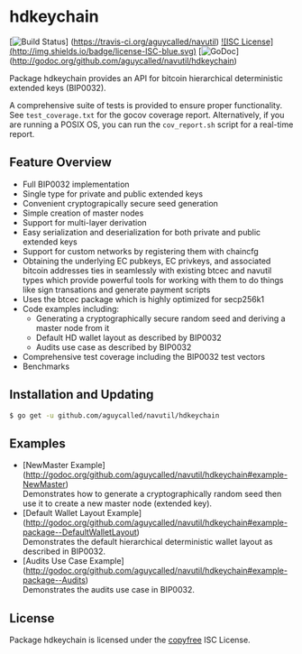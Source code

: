 hdkeychain
==========

[![Build Status](http://img.shields.io/travis/aguycalled/navutil.svg)]
(https://travis-ci.org/aguycalled/navutil) [![ISC License]
(http://img.shields.io/badge/license-ISC-blue.svg)](http://copyfree.org)
[![GoDoc](http://img.shields.io/badge/godoc-reference-blue.svg)]
(http://godoc.org/github.com/aguycalled/navutil/hdkeychain)

Package hdkeychain provides an API for bitcoin hierarchical deterministic
extended keys (BIP0032).

A comprehensive suite of tests is provided to ensure proper functionality.  See
`test_coverage.txt` for the gocov coverage report.  Alternatively, if you are
running a POSIX OS, you can run the `cov_report.sh` script for a real-time
report.

## Feature Overview

- Full BIP0032 implementation
- Single type for private and public extended keys
- Convenient cryptograpically secure seed generation
- Simple creation of master nodes
- Support for multi-layer derivation
- Easy serialization and deserialization for both private and public extended
  keys
- Support for custom networks by registering them with chaincfg
- Obtaining the underlying EC pubkeys, EC privkeys, and associated bitcoin
  addresses ties in seamlessly with existing btcec and navutil types which
  provide powerful tools for working with them to do things like sign
  transations and generate payment scripts
- Uses the btcec package which is highly optimized for secp256k1
- Code examples including:
  - Generating a cryptographically secure random seed and deriving a
    master node from it
  - Default HD wallet layout as described by BIP0032
  - Audits use case as described by BIP0032
- Comprehensive test coverage including the BIP0032 test vectors
- Benchmarks

## Installation and Updating

```bash
$ go get -u github.com/aguycalled/navutil/hdkeychain
```

## Examples

* [NewMaster Example]
  (http://godoc.org/github.com/aguycalled/navutil/hdkeychain#example-NewMaster)  
  Demonstrates how to generate a cryptographically random seed then use it to
  create a new master node (extended key).
* [Default Wallet Layout Example]
  (http://godoc.org/github.com/aguycalled/navutil/hdkeychain#example-package--DefaultWalletLayout)  
  Demonstrates the default hierarchical deterministic wallet layout as described
  in BIP0032.
* [Audits Use Case Example]
  (http://godoc.org/github.com/aguycalled/navutil/hdkeychain#example-package--Audits)  
  Demonstrates the audits use case in BIP0032.

## License

Package hdkeychain is licensed under the [copyfree](http://copyfree.org) ISC
License.
